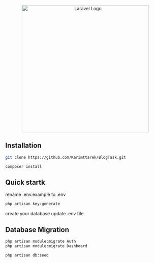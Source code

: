 <p align="center"><a href="https://laravel.com" target="_blank"><img src="https://raw.githubusercontent.com/laravel/art/master/logo-lockup/5%20SVG/2%20CMYK/1%20Full%20Color/laravel-logolockup-cmyk-red.svg" width="400" alt="Laravel Logo"></a></p>


## Installation

```bash
git clone https://github.com/Karimttarek/BlogTask.git
```
```bash
composer install
```

## Quick startk
rename .env.example to .env

```bash
php artisan key:generate
```
create your database
update .env file

## Database Migration

```bash
php artisan module:migrate Auth
php artisan module:migrate Dashboard

php artisan db:seed
```






